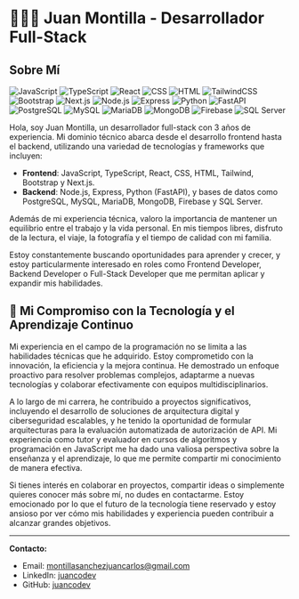 # 👨🏼‍💻 Juan Montilla - Desarrollador Full-Stack

## Sobre Mí

![JavaScript](https://img.shields.io/badge/JavaScript-F7DF1E?style=for-the-badge&logo=javascript&logoColor=black)
![TypeScript](https://img.shields.io/badge/TypeScript-007ACC?style=for-the-badge&logo=typescript&logoColor=white)
![React](https://img.shields.io/badge/React-20232A?style=for-the-badge&logo=react&logoColor=61DAFB)
![CSS](https://img.shields.io/badge/CSS3-1572B6?style=for-the-badge&logo=css3&logoColor=white)
![HTML](https://img.shields.io/badge/HTML5-E34F26?style=for-the-badge&logo=html5&logoColor=white)
![TailwindCSS](https://img.shields.io/badge/Tailwind_CSS-38B2AC?style=for-the-badge&logo=tailwind-css&logoColor=white)
![Bootstrap](https://img.shields.io/badge/Bootstrap-563D7C?style=for-the-badge&logo=bootstrap&logoColor=white)
![Next.js](https://img.shields.io/badge/Next.js-000000?style=for-the-badge&logo=next-dot-js&logoColor=white)
![Node.js](https://img.shields.io/badge/Node.js-43853D?style=for-the-badge&logo=node-dot-js&logoColor=white)
![Express](https://img.shields.io/badge/Express.js-000000?style=for-the-badge&logo=express&logoColor=white)
![Python](https://img.shields.io/badge/Python-3776AB?style=for-the-badge&logo=python&logoColor=white)
![FastAPI](https://img.shields.io/badge/FastAPI-109989?style=for-the-badge&logo=fastapi&logoColor=white)
![PostgreSQL](https://img.shields.io/badge/PostgreSQL-316192?style=for-the-badge&logo=postgresql&logoColor=white)
![MySQL](https://img.shields.io/badge/MySQL-00000F?style=for-the-badge&logo=mysql&logoColor=white)
![MariaDB](https://img.shields.io/badge/MariaDB-003545?style=for-the-badge&logo=mariadb&logoColor=white)
![MongoDB](https://img.shields.io/badge/MongoDB-4EA94B?style=for-the-badge&logo=mongodb&logoColor=white)
![Firebase](https://img.shields.io/badge/Firebase-FFCA28?style=for-the-badge&logo=firebase&logoColor=black)
![SQL Server](https://img.shields.io/badge/SQL_Server-CC2927?style=for-the-badge&logo=microsoft-sql-server&logoColor=white)

Hola, soy Juan Montilla, un desarrollador full-stack con 3 años de experiencia. Mi dominio técnico abarca desde el desarrollo frontend hasta el backend, utilizando una variedad de tecnologías y frameworks que incluyen:

- **Frontend**: JavaScript, TypeScript, React, CSS, HTML, Tailwind, Bootstrap y Next.js.
- **Backend**: Node.js, Express, Python (FastAPI), y bases de datos como PostgreSQL, MySQL, MariaDB, MongoDB, Firebase y SQL Server.

Además de mi experiencia técnica, valoro la importancia de mantener un equilibrio entre el trabajo y la vida personal. En mis tiempos libres, disfruto de la lectura, el viaje, la fotografía y el tiempo de calidad con mi familia.

Estoy constantemente buscando oportunidades para aprender y crecer, y estoy particularmente interesado en roles como Frontend Developer, Backend Developer o Full-Stack Developer que me permitan aplicar y expandir mis habilidades.

## 🚀 Mi Compromiso con la Tecnología y el Aprendizaje Continuo

Mi experiencia en el campo de la programación no se limita a las habilidades técnicas que he adquirido. Estoy comprometido con la innovación, la eficiencia y la mejora continua. He demostrado un enfoque proactivo para resolver problemas complejos, adaptarme a nuevas tecnologías y colaborar efectivamente con equipos multidisciplinarios.

A lo largo de mi carrera, he contribuido a proyectos significativos, incluyendo el desarrollo de soluciones de arquitectura digital y ciberseguridad escalables, y he tenido la oportunidad de formular arquitecturas para la evaluación automatizada de autorización de API. Mi experiencia como tutor y evaluador en cursos de algoritmos y programación en JavaScript me ha dado una valiosa perspectiva sobre la enseñanza y el aprendizaje, lo que me permite compartir mi conocimiento de manera efectiva.

Si tienes interés en colaborar en proyectos, compartir ideas o simplemente quieres conocer más sobre mí, no dudes en contactarme. Estoy emocionado por lo que el futuro de la tecnología tiene reservado y estoy ansioso por ver cómo mis habilidades y experiencia pueden contribuir a alcanzar grandes objetivos.

---

**Contacto:**

- Email: [montillasanchezjuancarlos@gmail.com](mailto:montillasanchezjuancarlos@gmail.com)
- LinkedIn: [juancodev](https://www.linkedin.com/in/juancodev/)
- GitHub: [juancodev](https://github.com/juancodev)
